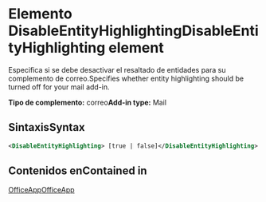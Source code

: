 # <a name="disableentityhighlighting-element"></a><span data-ttu-id="2ad4c-101">Elemento DisableEntityHighlighting</span><span class="sxs-lookup"><span data-stu-id="2ad4c-101">DisableEntityHighlighting element</span></span>

<span data-ttu-id="2ad4c-102">Especifica si se debe desactivar el resaltado de entidades para su complemento de correo.</span><span class="sxs-lookup"><span data-stu-id="2ad4c-102">Specifies whether entity highlighting should be turned off for your mail add-in.</span></span>

<span data-ttu-id="2ad4c-103">**Tipo de complemento:** correo</span><span class="sxs-lookup"><span data-stu-id="2ad4c-103">**Add-in type:** Mail</span></span>

## <a name="syntax"></a><span data-ttu-id="2ad4c-104">Sintaxis</span><span class="sxs-lookup"><span data-stu-id="2ad4c-104">Syntax</span></span>

```XML
<DisableEntityHighlighting> [true | false]</DisableEntityHighlighting>
```

## <a name="contained-in"></a><span data-ttu-id="2ad4c-105">Contenidos en</span><span class="sxs-lookup"><span data-stu-id="2ad4c-105">Contained in</span></span>

[<span data-ttu-id="2ad4c-106">OfficeApp</span><span class="sxs-lookup"><span data-stu-id="2ad4c-106">OfficeApp</span></span>](officeapp.md)

